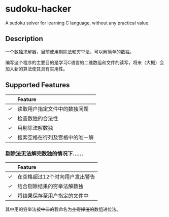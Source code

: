# sudoku-hacker
A sudoku solver for learning C language, without any practical value.

## Description
一个数独求解器，目前使用剔除法和穷举法，可以解简单的数独。

编写这个程序的主要目的是学习C语言的二维数组和文件的读写，将来（大概）会加入新的算法使其具有实用性。

## Supported Features

|     | Feature
| --- | :---
| ✓   | 读取用户指定文件中的数独问题
| ✓   | 检查数独的合法性
| ✓   | 用剔除法解数独
| ✓   | 搜索空格在行列及宫格中的唯一解

### 剔除法无法解完数独的情况下……

|     | Feature
| --- | :---
| ✓   | 在空格超过12个时向用户发出警告
| ✓   | 结合剔除结果的穷举法解数独
| ✓   | 将结果保存至用户指定的文件中

其中用的穷举法被<s>中二的</s>我命名为<s>土得掉渣的</s>数组进位法。
